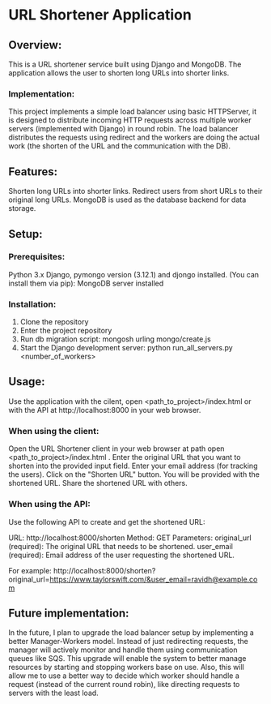 # URL Shortener Application

## Overview:

This is a URL shortener service built using Django and MongoDB. 
The application allows the user to shorten long URLs into shorter links. 

### Implementation:
This project implements a simple load balancer using basic HTTPServer, it is designed to distribute incoming HTTP requests across multiple worker servers (implemented with Django) in round robin.
The load balancer distributes the requests using redirect and the workers are doing the actual work (the shorten of the URL and the communication with the DB).

## Features:

Shorten long URLs into shorter links.
Redirect users from short URLs to their original long URLs.
MongoDB is used as the database backend for data storage.

## Setup:

### Prerequisites:

Python 3.x
Django, pymongo version (3.12.1) and djongo installed. (You can install them via pip):
MongoDB server installed

### Installation:

1. Clone the repository
2. Enter the project repository
3. Run db migration script:
   mongosh urling mongo/create.js
4. Start the Django development server:
   python run_all_servers.py <number_of_workers>

## Usage:

Use the application with the cilent, open <path_to_project>/index.html
or with the API at http://localhost:8000 in your web browser.

### When using the client:

Open the URL Shortener client in your web browser at path open <path_to_project>/index.html .
Enter the original URL that you want to shorten into the provided input field.
Enter your email address (for tracking the users).
Click on the "Shorten URL" button.
You will be provided with the shortened URL.
Share the shortened URL with others.

### When using the API:

Use the following API to create and get the shortened URL:

URL: http://localhost:8000/shorten
Method: GET
Parameters:
original_url (required): The original URL that needs to be shortened.
user_email (required): Email address of the user requesting the shortened URL.

For example:
http://localhost:8000/shorten?original_url=https://www.taylorswift.com/&user_email=ravidh@example.com

## Future implementation:
In the future, I plan to upgrade the load balancer setup by implementing a better Manager-Workers model.
Instead of just redirecting requests, the manager will actively monitor and handle them using communication queues like SQS.
This upgrade will enable the system to better manage resources by starting and stopping workers base on use. 
Also, this will allow me to use a better way to decide which worker should handle a request (instead of the current round robin), like directing requests to servers with the least load.
